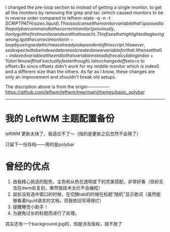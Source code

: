 I changed the pre-loop section to instead of getting a single monitor, to get all the monitors by removing the grep and tac (which caused monitors to be in reverse order compared to leftwm-state -q -n -t $SCRIPTPATH/sizes.liquid). This is so I can set the monitor variable that's passed to the polybar command to the correct monitor (previously, it only got the first monitor and sent that to each). This fixes the highlighted tag being wrong. I got the correct monitor in-loop by using sed which was already a dependent of this script. However, sed expects it to be indexed at one so I created a new variable for that. I then set the 0-indexed variable at the end to that variable instead of recalculating index+1 (don't know if that's actually faster though). I also changed offsetx=$x to offset=$x since offsetx didn't work for my middle monitor which is index0 and a different size than the others. As far as I know, these changes are only an improvement and shouldn't break old setups.

The discription above is from the origin—————
https://github.com/leftwm/leftwm/tree/main/themes/basic_polybar

--------------------------------

# 我的 LeftWM 主题配置备份
leftWM 更新太快了，我适应不了～（指的是更新之后忽然不会用了）

只留下一份存档——用的是polybar

# 曾经的优点
1. 由我精心挑选的配色，主色和从色在透明度下的完美搭配，非常好看（但却无法在dwm处复刻，果然我技术太烂不会编程）
2. 鼠标没有选中窗口的时候，在切换tab的时候在标题“随机”显示歌词（虽然能够看着liquid语言的文档，但我依旧写得很烂）
3. 提醒睡觉小助手！
4. 为避免过长的标题而进行了处理。

其实还有一个background.jpg的，但是涉及版权，就不放了
